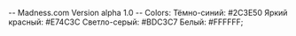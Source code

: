 -- Madness.com Version alpha 1.0 --
    Colors: Тёмно-синий: #2C3E50
        Яркий красный: #E74C3C
        Светло-серый: #BDC3C7
        Белый: #FFFFFF;
    